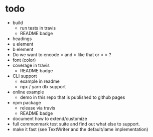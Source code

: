 # todo

- build
  - run tests in travis
  - README badge
- headings
- u element
- b element
- Do we want to encode &lt; and &gt; like that or \< \> ?
- font (color)
- coverage in travis
  - README badge
- CLI support
  - example in readme
  - npx / yarn dlx support
- online example
  - demo in this repo that is published to github pages
- npm package
  - release via travis
  - README badge
- document how to extend/customize
- full commonmark test suite and find out what else to support.
- make it fast (see TextWriter and the default/lame implementation)
